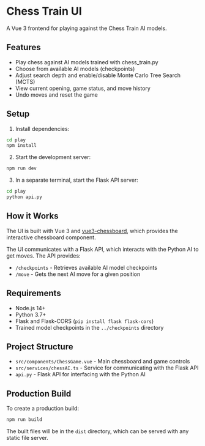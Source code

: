 # Chess Train UI

A Vue 3 frontend for playing against the Chess Train AI models.

## Features

- Play chess against AI models trained with chess_train.py
- Choose from available AI models (checkpoints)
- Adjust search depth and enable/disable Monte Carlo Tree Search (MCTS)
- View current opening, game status, and move history
- Undo moves and reset the game

## Setup

1. Install dependencies:

```bash
cd play
npm install
```

2. Start the development server:

```bash
npm run dev
```

3. In a separate terminal, start the Flask API server:

```bash
cd play
python api.py
```

## How it Works

The UI is built with Vue 3 and [vue3-chessboard](https://github.com/qwerty084/vue3-chessboard), which provides the interactive chessboard component.

The UI communicates with a Flask API, which interacts with the Python AI to get moves. The API provides:

- `/checkpoints` - Retrieves available AI model checkpoints
- `/move` - Gets the next AI move for a given position

## Requirements

- Node.js 14+
- Python 3.7+
- Flask and Flask-CORS (`pip install flask flask-cors`)
- Trained model checkpoints in the `../checkpoints` directory

## Project Structure

- `src/components/ChessGame.vue` - Main chessboard and game controls
- `src/services/chessAI.ts` - Service for communicating with the Flask API
- `api.py` - Flask API for interfacing with the Python AI

## Production Build

To create a production build:

```bash
npm run build
```

The built files will be in the `dist` directory, which can be served with any static file server. 
